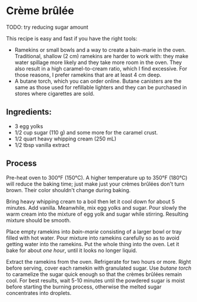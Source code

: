 Crème brûlée
==

TODO: try reducing sugar amount

This recipe is easy and fast if you have the right tools:

* Ramekins or small bowls and a way to create a bain-marie in the
  oven. Traditional, shallow (2 cm) ramekins are harder to work with: they
  make water spillage more likely and they take more room in the
  oven. They also result in a high caramel-to-cream ratio, which I
  find excessive. For those reasons, I prefer ramekins that are at
  least 4 cm deep.
* A butane torch, which you can order online. Butane canisters are the
  same as those used for refillable lighters and they can be purchased
  in stores where cigarettes are sold.

Ingredients:
--

* 3 egg yolks
* 1/2 cup sugar (110 g) and some more for the caramel crust.
* 1/2 quart heavy whipping cream (250 mL)
* 1/2 tbsp vanilla extract

Process
--

Pre-heat oven to 300°F (150°C). A higher temperature up to 350°F
(180°C) will reduce the baking time; just make just your crèmes
brûlées don't turn brown. Their color shouldn't change during baking.

Bring heavy whipping cream to a boil then let it cool
down for about 5 minutes. Add vanilla. Meanwhile, mix egg yolks and
sugar. Pour slowly the warm cream into the mixture of egg yolk and
sugar while stirring. Resulting mixture should be smooth.

Place empty ramekins into *bain-marie* consisting of a larger bowl or
tray filled with hot water. Pour mixture into ramekins
carefully so as to avoid getting water into the ramekins. Put the
whole thing into the oven. Let it bake for about *one hour*, until it
looks no longer liquid.

Extract the ramekins from the oven. Refrigerate for two hours or
more. Right before serving, cover each ramekin with granulated sugar. Use
*butane torch* to caramelize the sugar quick enough so that the crèmes
brûlées remain cool. For best results, wait 5-10 minutes until the
powdered sugar is moist before starting the burning process, otherwise
the melted sugar concentrates into droplets.
